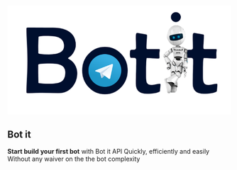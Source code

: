 <img src="./other/logo.png">

## Bot it
**Start build your first bot**
    with Bot it API
Quickly, efficiently and easily
Without any waiver on the the bot complexity</bold>
</div>

